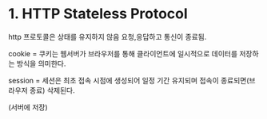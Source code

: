 # 1. HTTP Stateless Protocol

http 프로토콜은 상태를 유지하지 않음 요청,응답하고 통신이 종료됨.

cookie = 쿠키는 웹서버가 브라우저를 통해 클라이언트에 일시적으로 데이터를 저장하는 방식을 의미한다.

session = 세션은 최초 접속 시점에 생성되어 일정 기간 유지되며 접속이 종료되면(브라우저 종료) 삭제된다.

(서버에 저장)

